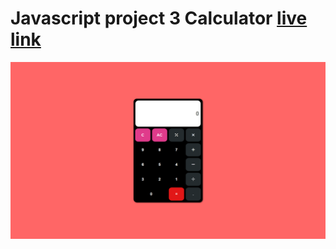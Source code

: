 # Javascript project 3 Calculator [live link](https://jsp3-calculator.netlify.app/)

![image](Screenshot%20(61).png)